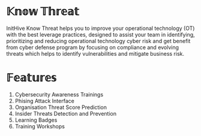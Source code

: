 # 𝕂𝕟𝕠𝕨 𝕋𝕙𝕣𝕖𝕒𝕥

InitHive Know Threat helps you to improve your operational technology (OT) with the best leverage practices, designed to assist your team in identifying, prioritizing and reducing operational technology cyber risk and get benefit from cyber defense program by focusing on compliance and evolving threats which helps to identify vulnerabilities and mitigate business risk.

# 𝔽𝕖𝕒𝕥𝕦𝕣𝕖𝕤

1. Cybersecurity Awareness Trainings
2. Phising Attack Interface
3. Organisation Threat Score Prediction
4. Insider Threats Detection and Prevention
5. Learning Badges 
6. Training Workshops
